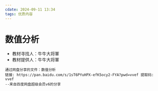 ```yaml
---
cdate: 2024-09-11 13:34
tags: 优质内容 
---
```


# 数值分析

- 教材寻找人：牛牛大将軍
- 教材提供人：牛牛大将軍

```
通过网盘分享的文件：数值分析
链接: https://pan.baidu.com/s/1sT6PYuHPX-efK5ocy2-FYA?pwd=vvef 提取码: vvef 
--来自百度网盘超级会员v6的分享
```
